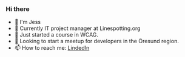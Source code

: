 ### Hi there 



- 👋 I'm Jess 
- 🌱 Currently IT project manager at Linespotting.org
- 🌟 Just started a course in WCAG.
- 👯 Looking to start a meetup for developers in the Öresund region.
- 📫 How to reach me: [LindedIn](https://www.linkedin.com/in/jessika-ljungberg/)
<!--- - 🔭 I’m currently working on...--->
<!--- - 🤔 I’m looking for help with ...
- 💬 Ask me about ...--->
<!---  😄 Pronouns: ...
- ⚡ Fun fact: ...--->

